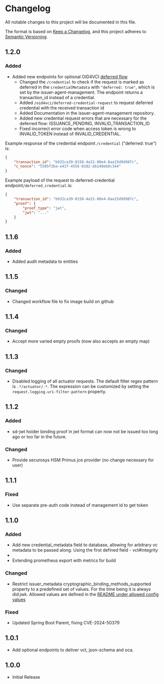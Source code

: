 # Changelog

All notable changes to this project will be documented in this file.

The format is based on [Keep a Changelog](https://keepachangelog.com/en/1.1.0/),
and this project adheres to [Semantic Versioning](https://semver.org/spec/v2.0.0.html).

## 1.2.0

### Added

- Added new endpoints for
  optional
  OID4VCI [deferred flow](https://openid.net/specs/openid-4-verifiable-credential-issuance-1_0-13.html#name-deferred-credential-endpoin)
    - Changed the `/credential` to check if the request is marked as deferred in
      the `credentialMetadata` with `"deferred: true"`, which is set by the issuer-agent-management. The endpoint
      returns a transaction_id
      instead of a credential.
    - Added `/oid4vci/deferred-credential-request` to request deferred credential with the received transaction id
    - Added Documentation in the issuer-agent-management repository.
    - Added new credential request errors that are necessary for the deferred flow: ISSUANCE_PENDING,
      INVALID_TRANSACTION_ID
    - Fixed incorrect error code when access token is wrong to INVALID_TOKEN instead of INVALID_CREDENTIAL.

Example response of the credential endpoint `/credential` ("deferred: true") is:

```json
{
    "transaction_id": "b932ca39-0158-4a31-80e4-8aa15d9d987c",
    "c_nonce": "5585f3ba-e41f-4556-8182-bb148eb8c344"
}
```

Example payload of the request to deferred-credential endpoint`/deferred_credential` is:

```json
{
    "transaction_id": "b932ca39-0158-4a31-80e4-8aa15d9d987c",
    "proof": {
        "proof_type": "jwt",
        "jwt": "..."
    }
}
```

## 1.1.6

### Added

- Added audit metadata to entities

## 1.1.5

### Changed

- Changed workflow file to fix image build on github

## 1.1.4

### Changed

- Accept more varied empty proofs (now also accepts an empty map)

## 1.1.3

### Changed

- Disabled logging of all actuator requests. The default filter regex pattern is `.*/actuator/.*`. The expression can be
  customized by setting the `request.logging.uri-filter-pattern` property.

## 1.1.2

### Added

- sd-jwt holder binding proof in jwt format can now not be issued too long ago or too far in the future.

### Changed

- Provide securosys HSM Primus jce provider (no change necessary for user)

## 1.1.1

### Fixed

- Use separate pre-auth code instead of management id to get token

## 1.1.0

### Added

- Add new credential_metadata field to database, allowing for arbitrary vc metadata to be passed along. Using the first
  defined field - vct#integrity
-
- Extending prometheus export with metrics for build

### Changed

- Restrict issuer_metadata cryptographic_binding_methods_supported property to a predefined set of values. For the time
  being it is always did:jwk. Allowed
  values are defined in the [README under allowed config values](README.md#allowed-config-values)

### Fixed

- Updated Spring Boot Parent, fixing CVE-2024-50379

## 1.0.1

- Add optional endpoints to deliver vct, json-schema and oca.

## 1.0.0

- Initial Release